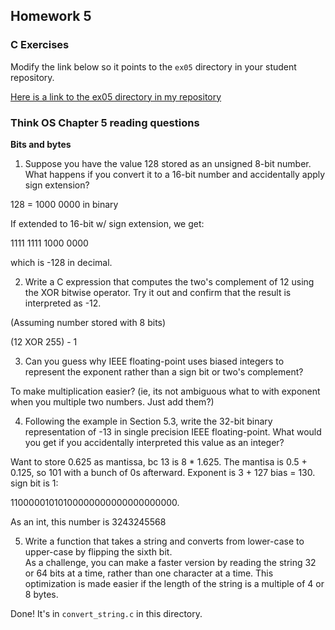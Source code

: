 ## Homework 5

### C Exercises

Modify the link below so it points to the `ex05` directory in your
student repository.

[Here is a link to the ex05 directory in my repository](https://github.com/davidabrahams/ExercisesInC/tree/master/exercises/ex05)

### Think OS Chapter 5 reading questions

**Bits and bytes**

1) Suppose you have the value 128 stored as an unsigned 8-bit number.  What happens if you convert 
it to a 16-bit number and accidentally apply sign extension?

128 = 1000 0000 in binary

If extended to 16-bit w/ sign extension, we get:

1111 1111 1000 0000

which is -128 in decimal.

2) Write a C expression that computes the two's complement of 12 using the XOR bitwise operator. 
Try it out and confirm that the result is interpreted as -12.

(Assuming number stored with 8 bits)

(12 XOR 255) - 1

3) Can you guess why IEEE floating-point uses biased integers to represent the exponent rather than a
sign bit or two's complement?

To make multiplication easier? (ie, its not ambiguous what to with exponent when you multiple two numbers. Just add them?)

4) Following the example in Section 5.3, write the 32-bit binary representation of -13 in single precision 
IEEE floating-point.  What would you get if you accidentally interpreted this value as an integer?

Want to store 0.625 as mantissa, bc 13 is 8 * 1.625. The mantisa is 0.5 + 0.125, so 101 with a bunch of 0s afterward. Exponent is 3 + 127 bias = 130. sign bit is 1:

11000001010100000000000000000000.

As an int, this number is 3243245568

5) Write a function that takes a string and converts from lower-case to upper-case by flipping the sixth bit.  
As a challenge, you can make a faster version by reading the string 32 or 64 bits at a time, rather than one
character at a time.  This optimization is made easier if the length of the string is a multiple of 4 or 8 bytes.


Done! It's in `convert_string.c` in this directory.
